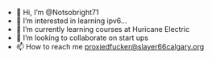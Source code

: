 - 👋 Hi, I’m @Notsobright71
- 👀 I’m interested in learning ipv6...
- 🌱 I’m currently learning courses at Huricane Electric
- 💞️ I’m looking to collaborate on start ups
- 📫 How to reach me proxiedfucker@slayer66calgary.org 

<!---
Notsobright71/Notsobright71 is a ✨ special ✨ repository because its `README.md` (this file) appears on your GitHub profile.
You can click the Preview link to take a look at your changes.
--->
